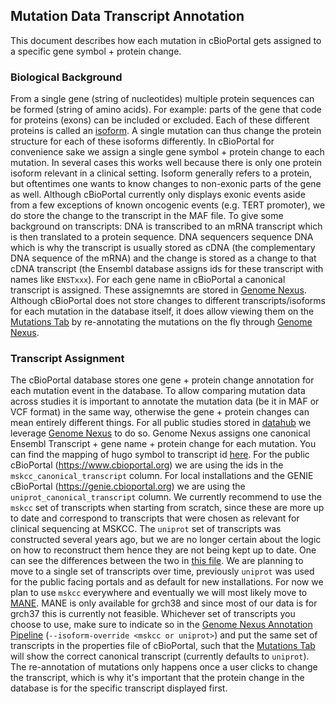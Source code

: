 ## Mutation Data Transcript Annotation
This document describes how each mutation in cBioPortal gets assigned to a specific gene symbol + protein change.

### Biological Background
From a single gene (string of nucleotides) multiple protein sequences can be formed (string of amino acids). For example: parts of the gene that code for proteins (exons) can be included or excluded. Each of these different proteins is called an [isoform](https://en.wikipedia.org/wiki/Protein_isoform). A single mutation can thus change the protein structure for each of  these isoforms differently. In cBioPortal for convenience sake we assign a single gene symbol + protein change to each mutation. In several cases this works well because there is only one protein isoform relevant in a clinical setting. Isoform generally refers to a protein, but oftentimes one wants to know changes to non-exonic parts of the gene as well. Although cBioPortal currently only  displays exonic events aside from a few exceptions of known oncogenic events (e.g. TERT promoter), we do store the change to the transcript in the MAF file. To give some background on transcripts: DNA is transcribed to an mRNA transcript which is then translated to a protein sequence. DNA sequencers sequence DNA which is why the transcript is usually stored as cDNA (the complementary DNA sequence of the mRNA) and the change is stored as a change to that cDNA transcript (the Ensembl database assigns ids for these transcript with names like `ENSTxxx`). For each gene name in cBioPortal a canonical transcript is assigned. These assignemnts are stored in [Genome Nexus](https://www.genomenexus.org/). Although cBioPortal does not store changes to different transcripts/isoforms for each mutation in the database itself, it does allow viewing them on the [Mutations Tab](https://bit.ly/39hVtDd) by re-annotating the mutations on the fly through [Genome Nexus](https://www.genomenexus.org/).

### Transcript Assignment
The cBioPortal database stores one gene + protein change annotation for each mutation event in the database. To allow comparing mutation data across studies it is important to annotate the mutation data (be it in MAF or VCF format) in the same way, otherwise the gene + protein changes can mean entirely different things. For all public studies stored in [datahub](https://github.com/cBioPortal/datahub/tree/master/public) we leverage [Genome Nexus](https://www.genomenexus.org) to do so. Genome Nexus assigns one canonical Ensembl Transcript + gene name + protein change for each mutation. You can find the mapping of hugo symbol to transcript id
[here](https://github.com/genome-nexus/genome-nexus-importer/blob/master/data/grch37_ensembl92/export/ensembl_biomart_canonical_transcripts_per_hgnc.txt).
For the public cBioPortal (https://www.cbioportal.org) we are using the ids in the `mskcc_canonical_transcript` column. For local installations and
the GENIE cBioPortal (https://genie.cbioportal.org) we are using the `uniprot_canonical_transcript` column. We currently recommend to use the `mskcc` set of transcripts when starting from scratch, since these are more up to date and correspond to transcripts that were chosen as relevant for clinical sequencing at MSKCC. The `uniprot` set of transcripts was constructed several years ago, but we are no longer certain about the logic on how to reconstruct them hence they are not being kept up to date. One can see the differences between the two in [this file](https://github.com/cBioPortal/cbioportal-frontend/files/9498680/genes_with_different_uniprot_mskcc_isoforms.txt). We are planning to move to a single set of transcripts over time, previously `uniprot` was used for the public facing portals and as default for new installations. For now we plan to use `mskcc` everywhere and eventually we will most likely move to [MANE](https://www.ensembl.org/info/genome/genebuild/mane.html). MANE is only available for grch38 and since most of our data is for grch37 this is currently not feasible. Whichever set of transcripts you choose to use, make sure to indicate so in the [Genome Nexus Annotation Pipeline](https://github.com/genome-nexus/genome-nexus-annotation-pipeline#maf-annotation) (`--isoform-override <mskcc or uniprot>`) and put the same set of transcripts in the properties file of cBioPortal, such that the [Mutations Tab](https://bit.ly/39hVtDd) will show the correct canonical transcript (currently defaults to `uniprot`). The re-annotation of mutations only happens once a user clicks to change the transcript, which is why it's important that the protein change in the database is for the specific transcript displayed first.
